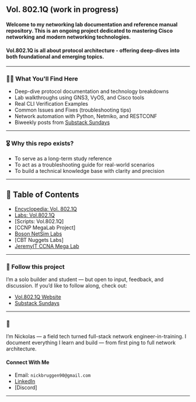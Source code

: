## Vol. 802.1Q (work in progress)   

#### Welcome to my networking lab documentation and reference manual repository. This is an ongoing project dedicated to mastering Cisco networking and modern networking technologies.
#### Vol.802.1Q is all about protocol architecture - offering deep-dives into both foundational and emerging topics.
---
### 🕵️‍♂️ What You'll Find Here

- Deep-dive protocol documentation and technology breakdowns
- Lab walkthroughs using GNS3, VyOS, and Cisco tools
- Real CLI Verification Examples
- Common Issues and Fixes (troubleshooting tips)
- Network automation with Python, Netmiko, and RESTCONF
- Biweekly posts from [Substack Sundays](https://vol8021q.substack.com)
---
### 🎖️ Why this repo exists?
* To serve as a long-term study reference
* To act as a troubleshooting guide for real-world scenarios
* To build a technical knowledge base with clarity and precision
---
## 🔮 Table of Contents
* [Encyclopedia: Vol. 802.1Q](https://github.com/nickbruggen90/Networking-Encyclopedia-frontside)
* [Labs: Vol.802.1Q](https://github.com/nickbruggen90/LabsVol8021Q/tree/main)
* [Scripts: Vol.802.1Q]
* [CCNP MegaLab Project]
* [Boson NetSim Labs](https://github.com/nickbruggen90/Boson-Network-Labs)
* [CBT Nuggets Labs]
* [JeremyIT CCNA Mega Lab](https://github.com/nickbruggen90/Packet-Tracer-Mega-Lab)
---
### 🧭 Follow this project

I’m a solo builder and student — but open to input, feedback, and discussion.
If you’d like to follow along, check out:

* [Vol.802.1Q Website](https://www.vol8021q.com)
* [Substack Sundays](https://vol8021q.substack.com)
---
### 👋
I’m Nickolas — a field tech turned full-stack network engineer-in-training. I document everything I learn and build — from first ping to full network architecture.
#### Connect With Me
* Email: `nickbruggen90@gmail.com`
* [LinkedIn](https://www.linkedin.com/in/nickbruggen90/)
* [Discord]
---
